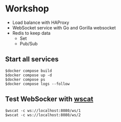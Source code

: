 # Workshop
* Load balance with HAProxy
* WebSocket service with Go and Gorilla websocket
* Redis to keep data
  * Set
  * Pub/Sub

## Start all services
```
$docker compose build
$docker compose up -d
$docker compose ps
$docker compose logs --follow
```

## Test WebSocker with [wscat](https://www.npmjs.com/package/wscat)
```
$wscat -c ws://localhost:8080/ws/1
$wscat -c ws://localhost:8080/ws/2
```

